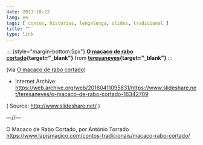 ```yaml
---
date: 2013-10-22
lang: en
tags: [ contos, historias, lengalenga, slides, tradicional ]
title: ""
type: link
---
```


::: {style="margin-bottom:5px"}
**[O macaco de rabo
cortado](https://www.slideshare.net/teresaneves/o-macaco-de-rabo-cortado-16342709 "O macaco de rabo cortado"){target="_blank"}**
from
**[teresaneves](http://www.slideshare.net/teresaneves){target="_blank"}**
:::

(via [O macaco de rabo
cortado](http://www.slideshare.net/teresaneves/o-macaco-de-rabo-cortado-16342709))
- Internet Archive: https://web.archive.org/web/20160411095831/https://www.slideshare.net/teresaneves/o-macaco-de-rabo-cortado-16342709

( Source: <http://www.slideshare.net/> )

—//—

O Macaco de Rabo Cortado, por António Torrado  
https://www.lapismagico.com/contos-tradicionais/macaco-rabo-cortado/
